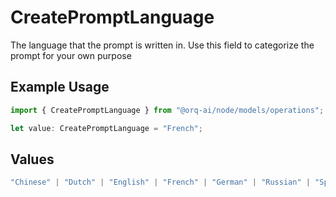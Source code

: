 # CreatePromptLanguage

The language that the prompt is written in. Use this field to categorize the prompt for your own purpose

## Example Usage

```typescript
import { CreatePromptLanguage } from "@orq-ai/node/models/operations";

let value: CreatePromptLanguage = "French";
```

## Values

```typescript
"Chinese" | "Dutch" | "English" | "French" | "German" | "Russian" | "Spanish"
```